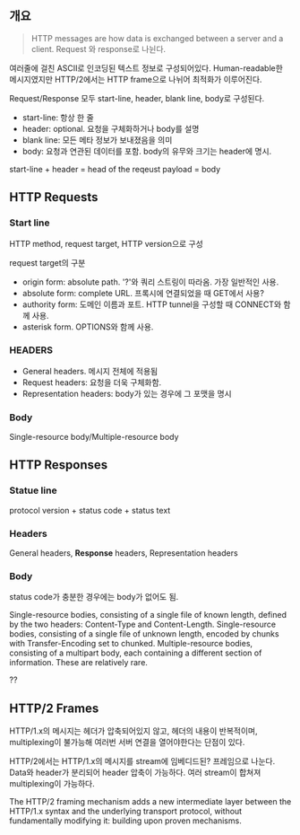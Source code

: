 
## 개요

> HTTP messages are how data is exchanged between a server and a client. Request 와 response로 나뉜다.

여러줄에 걸친 ASCII로 인코딩된 텍스트 정보로 구성되어있다. Human-readable한 메시지였지만 HTTP/2에서는 HTTP frame으로 나뉘어 최적화가 이루어진다.

Request/Response 모두 start-line, header, blank line, body로 구성된다.

- start-line: 항상 한 줄
- header: optional. 요청을 구체화하거나 body를 설명
- blank line: 모든 메타 정보가 보내졌음을 의미
- body: 요청과 연관된 데이터를 포함. body의 유무와 크기는 header에 명시.

start-line + header = head of the reqeust payload = body

## HTTP Requests

### Start line

HTTP method, request target, HTTP version으로 구성

request target의 구분

- origin form: absolute path. '?'와 쿼리 스트링이 따라옴. 가장 일반적인 사용.
- absolute form: complete URL. 프록시에 연결되었을 때 GET에서 사용?
- authority form: 도메인 이름과 포트. HTTP tunnel을 구성할 때 CONNECT와 함께 사용.
- asterisk form. OPTIONS와 함께 사용.

### HEADERS

- General headers. 메시지 전체에 적용됨
- Request headers: 요청을 더욱 구체화함.
- Representation headers: body가 있는 경우에 그 포맷을 명시

### Body

Single-resource body/Multiple-resource body

## HTTP Responses

### Statue line

protocol version + status code + status text

### Headers

General headers, **Response** headers, Representation headers

### Body

status code가 충분한 경우에는 body가 없어도 됨.

Single-resource bodies, consisting of a single file of known length, defined by the two headers: Content-Type and Content-Length. Single-resource bodies, consisting of a single file of unknown length, encoded by chunks with Transfer-Encoding set to chunked. Multiple-resource bodies, consisting of a multipart body, each containing a different section of information. These are relatively rare.

??

## HTTP/2 Frames

HTTP/1.x의 메시지는 헤더가 압축되어있지 않고, 헤더의 내용이 반복적이며, multiplexing이 불가능해 여러번 서버 연결을 열어야한다는 단점이 있다.

HTTP/2에서는 HTTP/1.x의 메시지를 stream에 임베디드된? 프레임으로 나눈다. Data와 header가 분리되어 header 압축이 가능하다. 여러 stream이 합쳐져 multiplexing이 가능하다.

The HTTP/2 framing mechanism adds a new intermediate layer between the HTTP/1.x syntax and the underlying transport protocol, without fundamentally modifying it: building upon proven mechanisms.
